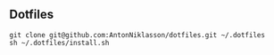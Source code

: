 ## Dotfiles

```
git clone git@github.com:AntonNiklasson/dotfiles.git ~/.dotfiles
sh ~/.dotfiles/install.sh
```